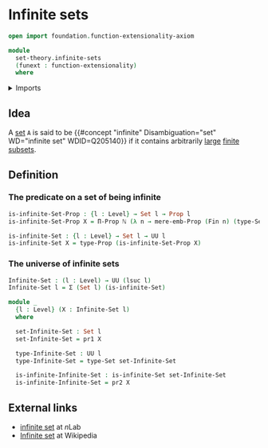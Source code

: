 # Infinite sets

```agda
open import foundation.function-extensionality-axiom

module
  set-theory.infinite-sets
  (funext : function-extensionality)
  where
```

<details><summary>Imports</summary>

```agda
open import elementary-number-theory.natural-numbers

open import foundation.dependent-pair-types
open import foundation.mere-embeddings funext
open import foundation.propositions funext
open import foundation.sets funext
open import foundation.universe-levels

open import univalent-combinatorics.standard-finite-types funext
```

</details>

## Idea

A [set](foundation-core.sets.md) `A` is said to be
{{#concept "infinite" Disambiguation="set" WD="infinite set" WDID=Q205140}} if
it contains arbitrarily [large](set-theory.cardinalities.md)
[finite](univalent-combinatorics.finite-types.md)
[subsets](foundation-core.subtypes.md).

## Definition

### The predicate on a set of being infinite

```agda
is-infinite-Set-Prop : {l : Level} → Set l → Prop l
is-infinite-Set-Prop X = Π-Prop ℕ (λ n → mere-emb-Prop (Fin n) (type-Set X))

is-infinite-Set : {l : Level} → Set l → UU l
is-infinite-Set X = type-Prop (is-infinite-Set-Prop X)
```

### The universe of infinite sets

```agda
Infinite-Set : (l : Level) → UU (lsuc l)
Infinite-Set l = Σ (Set l) (is-infinite-Set)

module _
  {l : Level} (X : Infinite-Set l)
  where

  set-Infinite-Set : Set l
  set-Infinite-Set = pr1 X

  type-Infinite-Set : UU l
  type-Infinite-Set = type-Set set-Infinite-Set

  is-infinite-Infinite-Set : is-infinite-Set set-Infinite-Set
  is-infinite-Infinite-Set = pr2 X
```

## External links

- [infinite set](https://ncatlab.org/nlab/show/infinite+set) at $n$Lab
- [Infinite set](https://en.wikipedia.org/wiki/Infinite_set) at Wikipedia
